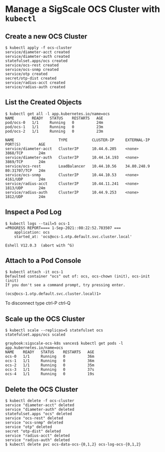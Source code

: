 # Manage a SigScale OCS Cluster with `kubectl`

## Create a new OCS Cluster
	$ kubectl apply -f ocs-cluster
	service/diameter-acct created
	service/diameter-auth created
	statefulset.apps/ocs created
	service/ocs-rest created
	service/ocs-snmp created
	service/otp created
	secret/otp-dist created
	service/radius-acct created
	service/radius-auth created

## List the Created Objects
	$ kubectl get all -l app.kubernetes.io/name=ocs
	NAME        READY   STATUS    RESTARTS   AGE
	pod/ocs-0   1/1     Running   0          24m
	pod/ocs-1   1/1     Running   0          23m
	pod/ocs-2   1/1     Running   0          23m
	
	NAME                    TYPE           CLUSTER-IP     EXTERNAL-IP   PORT(S)        AGE
	service/diameter-acct   ClusterIP      10.44.6.205    <none>        3868/TCP       24m
	service/diameter-auth   ClusterIP      10.44.14.193   <none>        3869/TCP       24m
	service/ocs-rest        LoadBalancer   10.44.10.56    34.80.248.9   80:31707/TCP   24m
	service/ocs-snmp        ClusterIP      10.44.10.53    <none>        4161/UDP       24m
	service/radius-acct     ClusterIP      10.44.11.241   <none>        1813/UDP       24m
	service/radius-auth     ClusterIP      10.44.9.253    <none>        1812/UDP       24m

## Inspect a Pod Log
	$ kubectl logs --tail=5 ocs-1
	=PROGRESS REPORT==== 1-Sep-2021::08:22:52.783507 ===
	    application: ocs
	    started_at: 'ocs@ocs-1.otp.default.svc.cluster.local'
	
	Eshell V12.0.3  (abort with ^G)

## Attach to a Pod Console
	$ kubectl attach -it ocs-1
	Defaulted container "ocs" out of: ocs, ocs-chown (init), ocs-init (init)
	If you don't see a command prompt, try pressing enter.
	
	(ocs@ocs-1.otp.default.svc.cluster.local)1>
To disconnect type ctrl-P ctrl-Q

## Scale up the OCS Cluster
	$ kubectl scale --replicas=5 statefulset ocs
	statefulset.apps/ocs scaled
	
	graybook:sigscale-ocs-k8s vances$ kubectl get pods -l app.kubernetes.io/name=ocs
	NAME    READY   STATUS    RESTARTS   AGE
	ocs-0   1/1     Running   0          36m
	ocs-1   1/1     Running   0          36m
	ocs-2   1/1     Running   0          35m
	ocs-3   1/1     Running   0          37s
	ocs-4   1/1     Running   0          19s

## Delete the OCS Cluster
	$ kubectl delete -f ocs-cluster
	service "diameter-acct" deleted
	service "diameter-auth" deleted
	statefulset.apps "ocs" deleted
	service "ocs-rest" deleted
	service "ocs-snmp" deleted
	service "otp" deleted
	secret "otp-dist" deleted
	service "radius-acct" deleted
	service "radius-auth" deleted
	$ kubectl delete pvc ocs-data-ocs-{0,1,2} ocs-log-ocs-{0,1,2}

